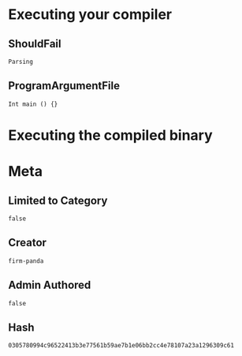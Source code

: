 # Executing your compiler

## ShouldFail

```
Parsing
```

## ProgramArgumentFile

```
Int main () {}
```

# Executing the compiled binary

# Meta

## Limited to Category

```
false
```

## Creator

```
firm-panda
```

## Admin Authored

```
false
```

## Hash

```
0305780994c96522413b3e77561b59ae7b1e06bb2cc4e78107a23a1296309c61
```
